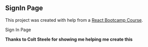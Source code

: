 ## SignIn Page

This project was created with help from a [React Bootcamp Course](https://www.udemy.com/course/modern-react-bootcamp/).

Sign In Page

**Thanks to Colt Steele for showing me helping me create this**
